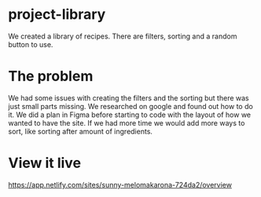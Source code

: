 # project-library

We created a library of recipes. There are filters, sorting and a random button to use.

# The problem

We had some issues with creating the filters and the sorting but there was just small parts missing. We researched on google and found out how to do it. We did a plan in Figma before starting to code with the layout of how we wanted to have the site. If we had more time we would add more ways to sort, like sorting after amount of ingredients.

# View it live

https://app.netlify.com/sites/sunny-melomakarona-724da2/overview
